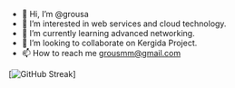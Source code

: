 - 👋 Hi, I’m @grousa
- 👀 I’m interested in web services and cloud technology.
- 🌱 I’m currently learning advanced networking.
- 💞️ I’m looking to collaborate on Kergida Project.
- 📫 How to reach me grousmm@gmail.com

[![GitHub Streak](http://github-readme-streak-stats.herokuapp.com?user=grousa&theme=dark&background=000000)]
<!---
grousa/grousa is a ✨ special ✨ repository because its `README.md` (this file) appears on your GitHub profile.
You can click the Preview link to take a look at your changes.
--->
